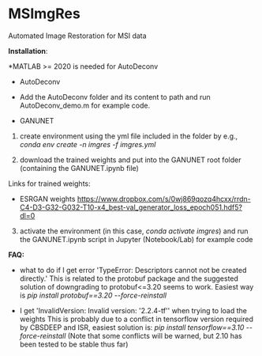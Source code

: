 # MSImgRes
Automated Image Restoration for MSI data

**Installation**:

*MATLAB >= 2020 is needed for AutoDeconv

- AutoDeconv
- Add the AutoDeconv folder and its content to path and run AutoDeconv_demo.m for example code.

- GANUNET
1. create environment using the yml file included in the folder by e.g., _conda env create -n imgres -f imgres.yml_

2. download the trained weights and put into the GANUNET root folder (containing the GANUNET.ipynb file)

Links for trained weights:

- ESRGAN weights https://www.dropbox.com/s/0wj869qozq4hcxx/rrdn-C4-D3-G32-G032-T10-x4_best-val_generator_loss_epoch051.hdf5?dl=0

3. activate the environment (in this case, _conda activate imgres_) and run the GANUNET.ipynb script in Jupyter (Notebook/Lab) for example code

**FAQ:**
* what to do if I get error 'TypeError: Descriptors cannot not be created directly.'
This is related to the protobuf package and the suggested solution of downgrading to protobuf<=3.20 seems to work. Easiest way is _pip install protobuf==3.20 --force-reinstall_

* I get 'InvalidVersion: Invalid version: '2.2.4-tf'' when trying to load the weights
This is probably due to a conflict in tensorflow version required by CBSDEEP and ISR, easiest solution is: _pip install tensorflow==3.10 --force-reinstall_
(Note that some conflicts will be warned, but 2.10 has been tested to be stable thus far)

